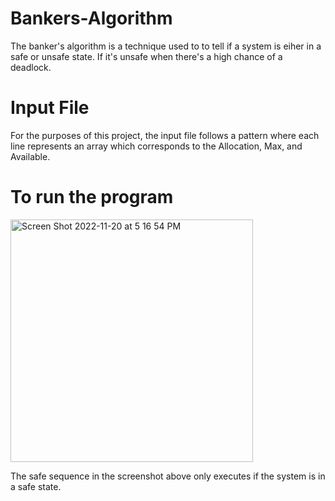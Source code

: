 # Bankers-Algorithm

The banker's algorithm is a technique used to to tell if a system is eiher in a safe or unsafe state. 
If it's unsafe when there's a high chance of a deadlock.

# Input File

For the purposes of this project, the input file follows a pattern where each line represents an array which corresponds to the
Allocation, Max, and Available.

# To run the program
<img width="388" alt="Screen Shot 2022-11-20 at 5 16 54 PM" src="https://user-images.githubusercontent.com/25392258/202933705-7f6df55e-b869-43af-957d-c650d553c081.png">


The safe sequence in the screenshot above only executes if the system is in a safe state.

